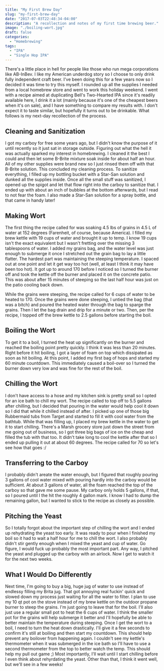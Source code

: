 ```yaml
---
title: "My First Brew Day"
slug: "my-first-brew-day"
date: "2017-07-03T22:48:34-04:00"
description: "A recollection and notes of my first time brewing beer."
image: "./boiling-wort.jpg"
draft: false
categories:
  - "Homebrewing"
tags:
  - "IPA"
  - "Single Hop IPA"
---
```


There's a little place in hell for people like those who run mega corporations like AB-InBev. I like my American underdog story so I choose to only drink fully independent craft beer. I've been doing this for a few years now so I decided it was time to try this myself. I rounded up all the supplies I needed from a local homebrew store and went to work this holiday weekend. I went with a recipe aimed at duplicating Bell's Two-Hearted IPA since it's readily available here, I drink it a lot (mainly because it's one of the cheapest beers when it's on sale), and I have something to compare my results with. I don't expect it to taste similar, but hopefully it turns out to be drinkable. What follows is my next-day recollection of the process.

## Cleaning and Sanitization

I got my carboy for free some years ago, but I didn't know the purpose of it until recently so it just sat in storage outside. Figuring out what the hell it was actually sparked my interest in homebrewing. I cleaned it the best I could and then let some B-Brite mixture soak inside for about half an hour. All of my other supplies were brand new so I just rinsed them off with that B-Brite solution. This concluded my cleaning process. To sanitize everything, I filled up my bottling bucket with a Star-San solution and dunked all the supplies inside. Once all the small stuff was sanitized, I opened up the spigot and let that flow right into the carboy to sanitize that. I ended up with about an inch of bubbles at the bottom afterwards, but I read to not fear the foam. I also made a Star-San solution for a spray bottle, and that came in handy later!

## Making Wort

The first thing the recipe called for was soaking 4.5 lbs of grains in 4.5 L of water at 152 degrees (Farenheit, of course, because America). I filled my brew kettle with 19 cups of water and brought it up to temp. I know 19 cups isn't the exact equivalent but I wasn't fretting over the missing 3 tablespoons of water. I added my grains bag, and the water level was just enough to submerge it once I stretched out the grain bag to lay a little flatter. The hardest part was maintaining the steeping temperature. I spaced out at one point and let it get way too hot (well, at least I think it may have been too hot). It got up to around 170 before I noticed so I turned the burner off and took the kettle off the burner and placed it on the concrete patio. This was about after 15 minutes of steeping so the last half hour was just on the patio cooling back down.

While the grains were steeping, the recipe called for 6 cups of water to be heated to 170. Once the grains were done steeping, I untied the bag (that was a bitch) and poured the heated water through the bag to sparge the grains. Then I let the bag drain and drip for a minute or two. Then, per the recipe, I topped off the brew kettle to 2.5 gallons before starting the boil.

## Boiling the Wort

To get it to a boil, I turned the heat up significantly on the burner and reached the boiling point pretty quickly. I think it was less than 20 minutes. Right before it hit boiling, I got a layer of foam on top which dissipated as soon as hit boiling. At this point, I added my first bag of hops and started my 60 minute countdown. This immediately caused a boil-over so I turned the burner down very low and was fine for the rest of the boil.

<markdown-video src="boiling-wort" controls loop></markdown-video>

## Chilling the Wort

I don't have access to a hose and my kitchen sink is pretty small so I opted for an ice bath to chill my wort. The recipe called to top off to 5.5 gallons after chilling, but I decided that pouring in the water would help cool it down so I did that while it chilled instead of after. I picked up one of those big Rubbermaid tubs from Target and started to fill it with cool water from the bathtub. While that was filling up, I placed my brew kettle in the water to get it to start chilling. There's a Marsh grocery store just down the street from me going out of business, so I got three big bags of ice on the cheap and filled the tub with that too. It didn't take long to cool the kettle after that so I ended up pulling it out at about 60 degrees. The recipe called for 70 so let's see how that goes :/

## Transferring to the Carboy

I probably didn't areate the water enough, but I figured that roughly pouring 3 gallons of cool water mixed with pouring hardly into the carboy would be sufficient. At about 3 gallons of water, all the foam reached the top of the carboy so that gave me some pause. My carboy only holds 5 gallons, if that, so I poured until I the hit the roughly 4 gallon mark. I know I had to dump the remaining gallon, but I wanted to stick to the recipe as closely as possible.

## Pitching the Yeast

So I totally forgot about the important step of chilling the wort and I ended up rehydrating the yeast too early. It was ready to pour when I finished my boil so it had to wait a half hour for me to chill the wort. I also probably didn't stir gently enough when I mixed the yeast and cup of water. Go figure, I would fuck up probably the most important part. Any way, I pitched the yeast and plugged up the carboy with an airlock. Now I get to watch it for the next two weeks.

## What I Would Do Differently

Next time, I'm going to buy a big, huge jug of water to use instead of endlessy filling my Brita jug. That got annoying real fuckin' quick and slowed down my process just waiting for all the water to filter. I plan to use my 10 qt pot on the stove instead of my brew kettle on the outdoor propane burner to steep the grains. I'm just going to leave that for the boil. I'll also just use a regular small pot to heat the 6 cups of water. I think the smaller pot for the grains will help submerge it better and I'll hopefully be able to better maintain the temperature during steeping. Once I get the wort to a boil, I need to turn the heat down drastically. I'll give it a few seconds to confirm it's still at boiling and then start my countdown. This should help prevent any boilover from happening again. I couldn't see my kettle's thermometer when it was submerged in the ice bath so I'll have to use a second thermometer from the top to better watch the temp. This should help my pull out game ;) Most importantly, I'll wait until I start chilling before I even think about rehyrdating the yeast. Other than that, I think it went well, but we'll see in a few weeks!
